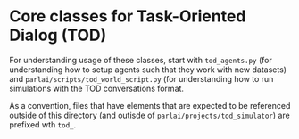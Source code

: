 # Core classes for Task-Oriented Dialog (TOD)

For understanding usage of these classes, start with `tod_agents.py` (for understanding how to setup agents such that they work with new datasets) and `parlai/scripts/tod_world_script.py` (for understanding how to run simulations with the TOD conversations format. 

As a convention, files that have elements that are expected to be referenced outside of this directory (and outisde of `parlai/projects/tod_simulator`) are prefixed wth `tod_`. 

